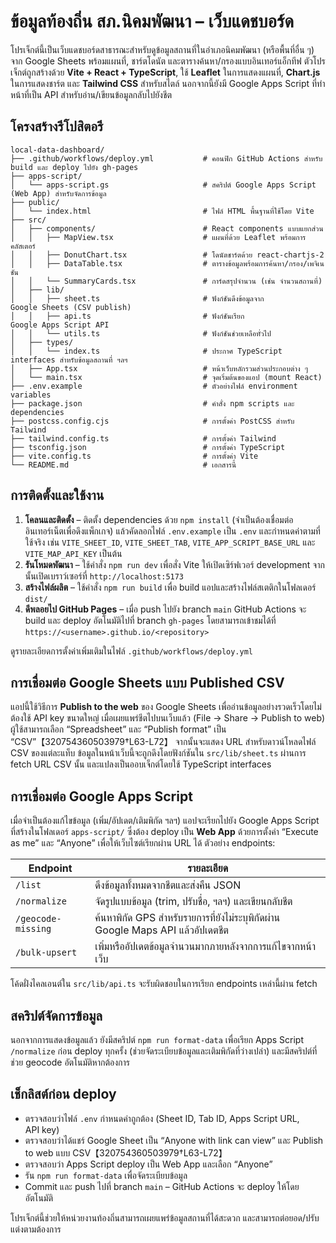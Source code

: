 # ข้อมูลท้องถิ่น สภ.นิคมพัฒนา – เว็บแดชบอร์ด

โปรเจ็กต์นี้เป็นเว็บแดชบอร์ดสาธารณะสำหรับดูข้อมูลสถานที่ในอำเภอนิคมพัฒนา (หรือพื้นที่อื่น ๆ) จาก Google Sheets พร้อมแผนที่, ชาร์ตโดนัต และตารางค้นหา/กรองแบบอินเทอร์แอ็กทีฟ ตัวโปรเจ็กต์ถูกสร้างด้วย **Vite + React + TypeScript**, ใช้ **Leaflet** ในการแสดงแผนที่, **Chart.js** ในการแสดงชาร์ต และ **Tailwind CSS** สำหรับสไตล์ นอกจากนี้ยังมี Google Apps Script ที่ทำหน้าที่เป็น API สำหรับอ่าน/เขียนข้อมูลกลับไปยังชีต

## โครงสร้างรีโปสิตอรี

```
local-data-dashboard/
├── .github/workflows/deploy.yml           # คอนฟิก GitHub Actions สำหรับ build และ deploy ไปยัง gh-pages
├── apps-script/
│   └── apps-script.gs                     # สคริปต์ Google Apps Script (Web App) สำหรับจัดการข้อมูล
├── public/
│   └── index.html                         # ไฟล์ HTML พื้นฐานที่ใช้โดย Vite
├── src/
│   ├── components/                        # React components แบบแยกส่วน
│   │   ├── MapView.tsx                    # แผนที่ด้วย Leaflet พร้อมการคลัสเตอร์
│   │   ├── DonutChart.tsx                 # โดนัตชาร์ตด้วย react‑chartjs‑2
│   │   ├── DataTable.tsx                  # ตารางข้อมูลพร้อมการค้นหา/กรอง/เพจิเนชัน
│   │   └── SummaryCards.tsx               # การ์ดสรุปจำนวน (เช่น จำนวนสถานที่)
│   ├── lib/
│   │   ├── sheet.ts                       # ฟังก์ชันดึงข้อมูลจาก Google Sheets (CSV publish)
│   │   ├── api.ts                         # ฟังก์ชันเรียก Google Apps Script API
│   │   └── utils.ts                       # ฟังก์ชันช่วยเหลือทั่วไป
│   ├── types/
│   │   └── index.ts                       # ประกาศ TypeScript interfaces สำหรับข้อมูลสถานที่ ฯลฯ
│   ├── App.tsx                            # หน้าเว็บหลักรวมส่วนประกอบต่าง ๆ
│   └── main.tsx                           # จุดเริ่มต้นของแอป (mount React)
├── .env.example                           # ตัวอย่างไฟล์ environment variables
├── package.json                           # คำสั่ง npm scripts และ dependencies
├── postcss.config.cjs                     # การตั้งค่า PostCSS สำหรับ Tailwind
├── tailwind.config.ts                     # การตั้งค่า Tailwind
├── tsconfig.json                          # การตั้งค่า TypeScript
├── vite.config.ts                         # การตั้งค่า Vite
└── README.md                              # เอกสารนี้
```

## การติดตั้งและใช้งาน

1. **โคลนและติดตั้ง** – ติดตั้ง dependencies ด้วย `npm install` (จำเป็นต้องเชื่อมต่ออินเทอร์เน็ตเพื่อดึงแพ็กเกจ) แล้วคัดลอกไฟล์ `.env.example` เป็น `.env` และกำหนดค่าตามที่ใช้จริง เช่น `VITE_SHEET_ID`, `VITE_SHEET_TAB`, `VITE_APP_SCRIPT_BASE_URL` และ `VITE_MAP_API_KEY` เป็นต้น
2. **รันโหมดพัฒนา** – ใช้คำสั่ง `npm run dev` เพื่อสั่ง Vite ให้เปิดเซิร์ฟเวอร์ development จากนั้นเปิดเบราว์เซอร์ที่ `http://localhost:5173`
3. **สร้างไฟล์ผลิต** – ใช้คำสั่ง `npm run build` เพื่อ build แอปและสร้างไฟล์สเตติกในโฟลเดอร์ `dist/`
4. **ดีพลอยไป GitHub Pages** – เมื่อ push ไปยัง branch `main` GitHub Actions จะ build และ deploy อัตโนมัติไปที่ branch `gh-pages` โดยสามารถเข้าชมได้ที่ `https://<username>.github.io/<repository>`

ดูรายละเอียดการตั้งค่าเพิ่มเติมในไฟล์ `.github/workflows/deploy.yml`

## การเชื่อมต่อ Google Sheets แบบ Published CSV

แอปนี้ใช้วิธีการ **Publish to the web** ของ Google Sheets เพื่ออ่านข้อมูลอย่างรวดเร็วโดยไม่ต้องใช้ API key ขนาดใหญ่ เมื่อเผยแพร่ชีตไปบนเว็บแล้ว (File → Share → Publish to web) ผู้ใช้สามารถเลือก “Spreadsheet” และ “Publish format” เป็น “CSV”【320754360503979†L63-L72】 จากนั้นจะแสดง URL สำหรับดาวน์โหลดไฟล์ CSV ของแต่ละแท็บ ข้อมูลในหน้าเว็บนี้จะถูกดึงโดยฟังก์ชันใน `src/lib/sheet.ts` ผ่านการ fetch URL CSV นั้น และแปลงเป็นออบเจ็กต์โดยใช้ TypeScript interfaces

## การเชื่อมต่อ Google Apps Script

เมื่อจำเป็นต้องแก้ไขข้อมูล (เพิ่ม/อัปเดต/เติมพิกัด ฯลฯ) แอปจะเรียกไปยัง Google Apps Script ที่สร้างในโฟลเดอร์ `apps-script/` ซึ่งต้อง deploy เป็น **Web App** ด้วยการตั้งค่า “Execute as me” และ “Anyone” เพื่อให้เว็บไซต์เรียกผ่าน URL ได้ ตัวอย่าง endpoints:

| Endpoint | รายละเอียด |
|---------|-----------|
| `/list` | ดึงข้อมูลทั้งหมดจากชีตและส่งคืน JSON |
| `/normalize` | จัดรูปแบบข้อมูล (trim, ปรับชื่อ, ฯลฯ) และเขียนกลับชีต |
| `/geocode-missing` | ค้นหาพิกัด GPS สำหรับรายการที่ยังไม่ระบุพิกัดผ่าน Google Maps API แล้วอัปเดตชีต |
| `/bulk-upsert` | เพิ่มหรืออัปเดตข้อมูลจำนวนมากภายหลังจากการแก้ไขจากหน้าเว็บ |

โค้ดฝั่งไคลเอนต์ใน `src/lib/api.ts` จะรับผิดชอบในการเรียก endpoints เหล่านี้ผ่าน fetch

## สคริปต์จัดการข้อมูล

นอกจากการแสดงข้อมูลแล้ว ยังมีสคริปต์ `npm run format-data` เพื่อเรียก Apps Script `/normalize` ก่อน deploy ทุกครั้ง (ช่วยจัดระเบียบข้อมูลและเติมพิกัดที่ว่างเปล่า) และมีสคริปต์ที่ช่วย geocode อัตโนมัติหากต้องการ

## เช็กลิสต์ก่อน deploy

* ตรวจสอบว่าไฟล์ `.env` กำหนดค่าถูกต้อง (Sheet ID, Tab ID, Apps Script URL, API key)
* ตรวจสอบว่าได้แชร์ Google Sheet เป็น “Anyone with link can view” และ Publish to web แบบ CSV【320754360503979†L63-L72】
* ตรวจสอบว่า Apps Script deploy เป็น Web App และเลือก “Anyone”
* รัน `npm run format-data` เพื่อจัดระเบียบข้อมูล
* Commit และ push ไปที่ branch `main` – GitHub Actions จะ deploy ให้โดยอัตโนมัติ

โปรเจ็กต์นี้ช่วยให้หน่วยงานท้องถิ่นสามารถเผยแพร่ข้อมูลสถานที่ได้สะดวก และสามารถต่อยอด/ปรับแต่งตามต้องการ
